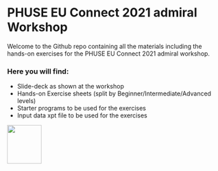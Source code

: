 # PHUSE EU Connect 2021 admiral Workshop
Welcome to the Github repo containing all the materials including the hands-on exercises for the PHUSE EU Connect 2021 admiral workshop.

### Here you will find:
- Slide-deck as shown at the workshop
- Hands-on Exercise sheets (split by Beginner/Intermediate/Advanced levels)
- Starter programs to be used for the exercises
- Input data xpt file to be used for the exercises

<img width="80" height="90" src="https://user-images.githubusercontent.com/82581364/133069864-04bb3c21-2fcb-40f3-83ff-c15f9365afe6.png">
